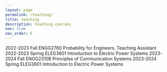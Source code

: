 ```yaml
---
layout: page
permalink: /teaching/
title: teaching
description: Teaching courses
nav: true
nav_order: 6
---
```


2022-2023 Fall ENGG2760 Probability for Engineers, Teaching Assistant
2022-2023 Spring ELEG3601 Introduction to Electric Power Systems
2023-2024 Fall ENGG2310B Principles of Communication Systems
2023-2024 Spring ELEG3601 Introduction to Electric Power Systems
